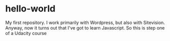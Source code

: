 # hello-world
My first repository.
I work primarily with Wordpress, but also with Sitevision.  Anyway, now it turns out that I've got to learn Javascript.  So this is step one of a Udacity course
